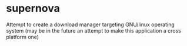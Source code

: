 # supernova
Attempt to create a download manager targeting GNU/linux operating system (may be in the future an attempt to make this application a cross platform one)
